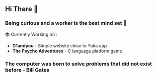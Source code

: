 ## Hi There 👋
### Being curious and a worker is the best mind set 🧐

📚 Currently Working on : 
  - **D1andyou** - Simple website close to Yuka app
  - **The Psycho Adventures** - C language platform game

###  The computer was born to solve problems that did not exist before - Bill Gates
